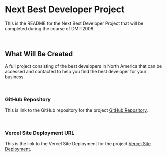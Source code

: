 # Next Best Developer Project
 This is the README for the Next Best Developer Project that will be completed during the course of DMIT2008.

 <br/>

##  What Will Be Created
A full project consisting of the best developers in North America that can be accessed and contacted to help you find the best developer for your business.

 <br/>


### GitHub Repository
This is link to the GitHub repository for the project [GitHub Repository](https://github.com/abraara/all-things-basketball.git).   

 <br/>

### Vercel Site Deployment URL 
This is the link to the Vercel Site Deployment for the project [Vercel Site Deployment](https://all-things-basketball.vercel.app/).  

<br/>


